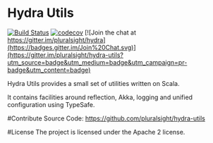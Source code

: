 # Hydra Utils


[![Build Status](https://travis-ci.org/pluralsight/hydra-utils.svg?branch=master)](https://travis-ci.org/pluralsight/hydra-utils)
[![codecov](https://codecov.io/gh/pluralsight/hydra-utils/branch/master/graph/badge.svg)](https://codecov.io/gh/pluralsight/hydra-utils)
[![Join the chat at https://gitter.im/pluralsight/hydra](https://badges.gitter.im/Join%20Chat.svg)](https://gitter.im/pluralsight/hydra-utils?utm_source=badge&utm_medium=badge&utm_campaign=pr-badge&utm_content=badge)

Hydra Utils provides a small set of utilities written on Scala.

It contains facilities around reflection, Akka, logging and unified configuration using TypeSafe.

#Contribute
Source Code: https://github.com/pluralsight/hydra-utils

#License
The project is licensed under the Apache 2 license.
